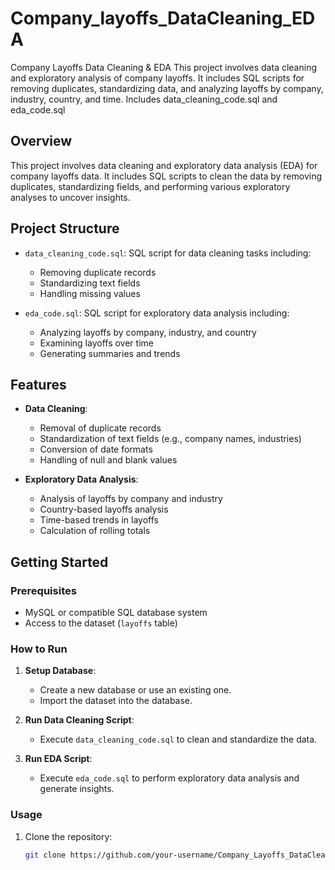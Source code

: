 # Company_layoffs_DataCleaning_EDA
Company Layoffs Data Cleaning &amp; EDA This project involves data cleaning and exploratory analysis of company layoffs. It includes SQL scripts for removing duplicates, standardizing data, and analyzing layoffs by company, industry, country, and time. Includes data_cleaning_code.sql and eda_code.sql

## Overview

This project involves data cleaning and exploratory data analysis (EDA) for company layoffs data. It includes SQL scripts to clean the data by removing duplicates, standardizing fields, and performing various exploratory analyses to uncover insights.

## Project Structure

- `data_cleaning_code.sql`: SQL script for data cleaning tasks including:
  - Removing duplicate records
  - Standardizing text fields
  - Handling missing values
  
- `eda_code.sql`: SQL script for exploratory data analysis including:
  - Analyzing layoffs by company, industry, and country
  - Examining layoffs over time
  - Generating summaries and trends

## Features

- **Data Cleaning**: 
  - Removal of duplicate records
  - Standardization of text fields (e.g., company names, industries)
  - Conversion of date formats
  - Handling of null and blank values

- **Exploratory Data Analysis**:
  - Analysis of layoffs by company and industry
  - Country-based layoffs analysis
  - Time-based trends in layoffs
  - Calculation of rolling totals

## Getting Started

### Prerequisites

- MySQL or compatible SQL database system
- Access to the dataset (`layoffs` table)

### How to Run

1. **Setup Database**:
   - Create a new database or use an existing one.
   - Import the dataset into the database.

2. **Run Data Cleaning Script**:
   - Execute `data_cleaning_code.sql` to clean and standardize the data.

3. **Run EDA Script**:
   - Execute `eda_code.sql` to perform exploratory data analysis and generate insights.

### Usage

1. Clone the repository:
   ```bash
   git clone https://github.com/your-username/Company_Layoffs_DataCleaning_EDA.git
